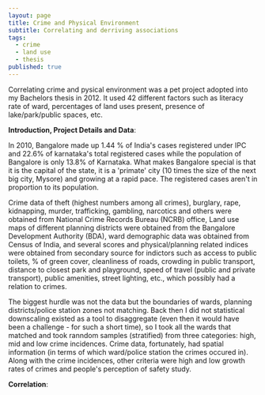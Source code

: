 ```yaml
---
layout: page
title: Crime and Physical Environment
subtitle: Correlating and derriving associations
tags:
  - crime
  - land use
  - thesis
published: true
---
```


Correlating crime and pysical environment was a pet project adopted into my Bachelors thesis in 2012. It used 42 different factors such as literacy rate of ward, 
percentages of land uses present, presence of lake/park/public spaces, etc. 

**Introduction, Project Details and Data**:

In 2010, Bangalore made up 1.44 % of India's cases registered under IPC and 22.6% of karnataka's total registered cases while the population of Bangalore is only 13.8% of Karnataka. What makes Bangalore special is that it is the capital of the state, it is a 'primate' city (10 times the size of the next big city, Mysore) and growing at a rapid pace. The registered cases aren't in proportion to its population. 

Crime data of theft (highest numbers among all crimes), burglary, rape, kidnapping, murder, trafficking, gambling, narcotics and others were obtained from National Crime Records Bureau (NCRB) office, Land use maps of different planning districts were obtained from the Bangalore Development Authority (BDA), ward demographic data was obtained from Census of India, and several scores and physical/planning related indices were obtained from secondary source for indictors such as access to public toilets, % of green cover, cleanliness of roads, crowding in public transport, distance to closest park and playground, speed of travel (public and private transport), public amenities, street lighting, etc., which possibly had a relation to crimes. 

The biggest hurdle was not the data but the boundaries of wards, planning districts/police station zones not matching. Back then I did not statistical downscaling existed as a tool to disaggregate (even then it would have been a challenge - for such a short time), so I took all the wards that matched and took ranndom samples (stratified) from three categories: high, mid and low crime incidences. Crime data, fortunately, had spatial information (in terms of which ward/police station the crimes occured in). Along with the crime incidences, other criteria were high and low growth rates of crimes and people's perception of safety study. 

**Correlation**:
